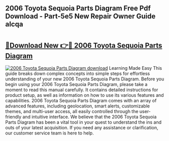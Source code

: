 ## 2006 Toyota Sequoia Parts Diagram Free Pdf Download - Part-5e5 New Repair Owner Guide aIcqa

# <h2><a href="http://dfm4h7l.blite.top/?on=2006+Toyota+Sequoia+Parts+Diagram">🔗Download New 👉🔴 2006 Toyota Sequoia Parts Diagram</a></h2>

[![2006 Toyota Sequoia Parts Diagram download](https://i.imgur.com/lujVjoI.png)](http://dfm4h7l.blite.top/?on=2006+Toyota+Sequoia+Parts+Diagram)
Learning Made Easy This guide breaks down complex concepts into simple steps for effortless understanding of your new 2006 Toyota Sequoia Parts Diagram. Before you begin using your 2006 Toyota Sequoia Parts Diagram, please take a moment to read this manual carefully. It contains detailed instructions for product setup, as well as information on how to use its various features and capabilities. 2006 Toyota Sequoia Parts Diagram comes with an array of advanced features, including geolocation, smart alerts, customizable themes, and multi-user access, all easily controlled through the user-friendly and intuitive interface. We believe that the 2006 Toyota Sequoia Parts Diagram has been a vital tool in your quest to understand the ins and outs of your latest acquisition. If you need any assistance or clarification, our customer service team is here to help.
